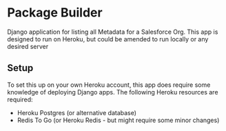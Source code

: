 # Package Builder

Django application for listing all Metadata for a Salesforce Org. This app is designed to run on Heroku, but could be amended to run locally or any desired server

## Setup

To set this up on your own Heroku account, this app does require some knowledge of deploying Django apps. The following Heroku resources are required:
- Heroku Postgres (or alternative database)
- Redis To Go (or Heroku Redis - but might require some minor changes)

